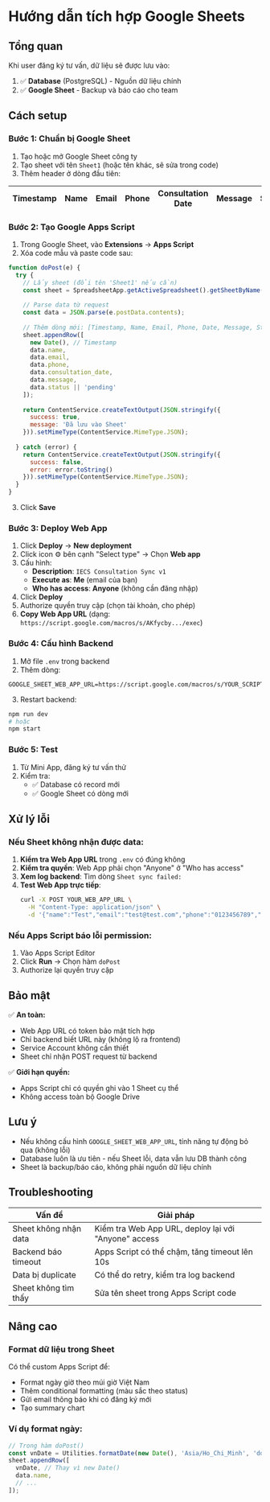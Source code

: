 # Hướng dẫn tích hợp Google Sheets

## Tổng quan
Khi user đăng ký tư vấn, dữ liệu sẽ được lưu vào:
1. ✅ **Database** (PostgreSQL) - Nguồn dữ liệu chính
2. ✅ **Google Sheet** - Backup và báo cáo cho team

## Cách setup

### Bước 1: Chuẩn bị Google Sheet

1. Tạo hoặc mở Google Sheet công ty
2. Tạo sheet với tên `Sheet1` (hoặc tên khác, sẽ sửa trong code)
3. Thêm header ở dòng đầu tiên:

| Timestamp | Name | Email | Phone | Consultation Date | Message | Status |
|-----------|------|-------|-------|------------------|---------|--------|

### Bước 2: Tạo Google Apps Script

1. Trong Google Sheet, vào **Extensions** → **Apps Script**
2. Xóa code mẫu và paste code sau:

```javascript
function doPost(e) {
  try {
    // Lấy sheet (đổi tên 'Sheet1' nếu cần)
    const sheet = SpreadsheetApp.getActiveSpreadsheet().getSheetByName('Sheet1');
    
    // Parse data từ request
    const data = JSON.parse(e.postData.contents);
    
    // Thêm dòng mới: [Timestamp, Name, Email, Phone, Date, Message, Status]
    sheet.appendRow([
      new Date(), // Timestamp
      data.name,
      data.email,
      data.phone,
      data.consultation_date,
      data.message,
      data.status || 'pending'
    ]);
    
    return ContentService.createTextOutput(JSON.stringify({
      success: true,
      message: 'Đã lưu vào Sheet'
    })).setMimeType(ContentService.MimeType.JSON);
    
  } catch (error) {
    return ContentService.createTextOutput(JSON.stringify({
      success: false,
      error: error.toString()
    })).setMimeType(ContentService.MimeType.JSON);
  }
}
```

3. Click **Save**

### Bước 3: Deploy Web App

1. Click **Deploy** → **New deployment**
2. Click icon ⚙️ bên cạnh "Select type" → Chọn **Web app**
3. Cấu hình:
   - **Description**: `IECS Consultation Sync v1`
   - **Execute as**: **Me** (email của bạn)
   - **Who has access**: **Anyone** (không cần đăng nhập)
4. Click **Deploy**
5. Authorize quyền truy cập (chọn tài khoản, cho phép)
6. **Copy Web App URL** (dạng: `https://script.google.com/macros/s/AKfycby.../exec`)

### Bước 4: Cấu hình Backend

1. Mở file `.env` trong backend
2. Thêm dòng:
```env
GOOGLE_SHEET_WEB_APP_URL=https://script.google.com/macros/s/YOUR_SCRIPT_ID/exec
```

3. Restart backend:
```bash
npm run dev
# hoặc
npm start
```

### Bước 5: Test

1. Từ Mini App, đăng ký tư vấn thử
2. Kiểm tra:
   - ✅ Database có record mới
   - ✅ Google Sheet có dòng mới

## Xử lý lỗi

### Nếu Sheet không nhận được data:

1. **Kiểm tra Web App URL** trong `.env` có đúng không
2. **Kiểm tra quyền**: Web App phải chọn "Anyone" ở "Who has access"
3. **Xem log backend**: Tìm dòng `Sheet sync failed:` 
4. **Test Web App trực tiếp**:
   ```bash
   curl -X POST YOUR_WEB_APP_URL \
     -H "Content-Type: application/json" \
     -d '{"name":"Test","email":"test@test.com","phone":"0123456789","consultation_date":"2025-09-30","message":"Test","status":"pending"}'
   ```

### Nếu Apps Script báo lỗi permission:

1. Vào Apps Script Editor
2. Click **Run** → Chọn hàm `doPost`
3. Authorize lại quyền truy cập

## Bảo mật

✅ **An toàn:**
- Web App URL có token bảo mật tích hợp
- Chỉ backend biết URL này (không lộ ra frontend)
- Service Account không cần thiết
- Sheet chỉ nhận POST request từ backend

✅ **Giới hạn quyền:**
- Apps Script chỉ có quyền ghi vào 1 Sheet cụ thể
- Không access toàn bộ Google Drive

## Lưu ý

- Nếu không cấu hình `GOOGLE_SHEET_WEB_APP_URL`, tính năng tự động bỏ qua (không lỗi)
- Database luôn là ưu tiên - nếu Sheet lỗi, data vẫn lưu DB thành công
- Sheet là backup/báo cáo, không phải nguồn dữ liệu chính

## Troubleshooting

| Vấn đề | Giải pháp |
|--------|-----------|
| Sheet không nhận data | Kiểm tra Web App URL, deploy lại với "Anyone" access |
| Backend báo timeout | Apps Script có thể chậm, tăng timeout lên 10s |
| Data bị duplicate | Có thể do retry, kiểm tra log backend |
| Sheet không tìm thấy | Sửa tên sheet trong Apps Script code |

## Nâng cao

### Format dữ liệu trong Sheet

Có thể custom Apps Script để:
- Format ngày giờ theo múi giờ Việt Nam
- Thêm conditional formatting (màu sắc theo status)
- Gửi email thông báo khi có đăng ký mới
- Tạo summary chart

### Ví dụ format ngày:

```javascript
// Trong hàm doPost()
const vnDate = Utilities.formatDate(new Date(), 'Asia/Ho_Chi_Minh', 'dd/MM/yyyy HH:mm:ss');
sheet.appendRow([
  vnDate, // Thay vì new Date()
  data.name,
  // ...
]);
```
